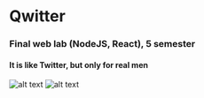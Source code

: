 # Qwitter
### Final web lab (NodeJS, React), 5 semester

#### It is like Twitter, but only for real men 

![alt text](https://ibb.co/BCm28N6)
![alt text](https://ibb.co/25t04TK)

